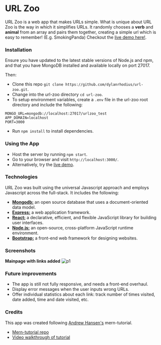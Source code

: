 # URL Zoo
URL Zoo is a web app that makes URLs simple. What is unique about URL Zoo is the way in which it simplifies URLs. It randomly chooses a **verb** and **animal** from an array and pairs them together, creating a simple url which is easy to remember! (E.g. SmokingPanda)
Checkout the [live demo here!](https://urlzoo.herokuapp.com/).

### Installation

Ensure you have updated to the latest stable versions of Node.js and npm, and that you have MongoDB installed and available locally on port 27017.

Then:
* Clone this repo `git clone https://github.com/dylanrhodius/url-zoo.git`.
* Change into the url-zoo directory `cd url-zoo`.
* To setup environment variables, create a `.env` file in the url-zoo root directory and include the following:
```
MONGO_URL=mongodb://localhost:27017/urlzoo_test
APP_DOMAIN=localhost
PORT=3000
```
* Run `npm install` to install dependencies.

### Using the App

* Host the server by running `npm start`.
* Go to your browser and visit `http://localhost:3000/`.
* Alternatively, try the [live demo](https://urlzoo.herokuapp.com/).

### Technologies

URL Zoo was built using the universal Javascript approach and employs Javascript across the full-stack. It includes the following:

* [**Mongodb:**](https://www.mongodb.com/) an open source database that uses a document-oriented data model.
* [**Express:**](http://expressjs.com/) a web application framework.
* [**React:**](https://facebook.github.io/react/) a declarative, efficient, and flexible JavaScript library for building user interfaces.
* [**Node.js:**](https://nodejs.org/en/) an open-source, cross-platform JavaScript runtime environment.
* [**Bootstrap:**](http://getbootstrap.com/) a front-end web framework for designing websites.

### Screenshots

**Mainpage with links added**
![p1](http://i.imgur.com/mWOIajj.png)

### Future improvements

* The app is still not fully responsive, and needs a front-end overhaul.
* Display error messages when the user inputs wrong URLs.
* Offer individual statistics about each link: track number of times visited, date added, time and date visited, etc.


### Credits

This app was created following [Andrew Hansen's](https://github.com/arahansen) mern-tutorial.
* [Mern-tutorial repo](https://github.com/arahansen/mern-tutorial)
* [Video walkthrough of tutorial](https://www.youtube.com/watch?v=YAayQekE8po&t=5s)
